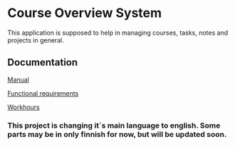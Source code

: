 # Course Overview System

This application is supposed to help in managing courses, tasks, notes and projects in general.



## Documentation

[Manual](https://github.com/KirillosTY/Course-Overview-System/blob/69b19f9351c57b942dd23e9f52cbcac4e74591b8/Dokumentaatio/Manual.md)

[Functional requirements](https://github.com/KirillosTY/ot-harjoitustyo/blob/5b310206ed3fe2fe84e1850f67d66845692883cc/Dokumentaatio/Vaatimusm%C3%A4%C3%A4rittely.md)

[Workhours](https://github.com/KirillosTY/ot-harjoitustyo/blob/5b310206ed3fe2fe84e1850f67d66845692883cc/ty%C3%B6aikakirjanpito.md)

### This project is changing it´s main language to english. Some parts may be in only finnish for now, but will be updated soon.
